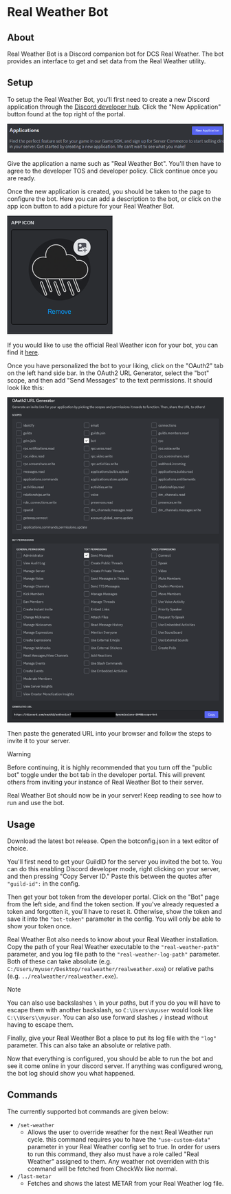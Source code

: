 # Real Weather Bot

## About

Real Weather Bot is a Discord companion bot for DCS Real Weather. The bot
provides an interface to get and set data from the Real Weather utility.

## Setup

To setup the Real Weather Bot, you'll first need to create a new Discord
application through the
[Discord developer hub](https://discord.com/developers/applications). Click
the "New Application" button found at the top right of the portal.

![new application button](/docs/img/new_application.png)

Give the application a name such as "Real Weather Bot". You'll then have to
agree to the developer TOS and developer policy. Click continue once you are
ready.

Once the new application is created, you should be taken to the page to
configure the bot. Here you can add a description to the bot, or click on the
app icon button to add a picture for your Real Weather Bot.

![app icon](/docs/img/app_icon.png)

If you would like to use the official Real Weather icon for your bot, you can
find it [here](/docs/img/dcs_real_weather_icon.png).

Once you have personalized the bot to your liking, click on the "OAuth2"
tab on the left hand side bar. In the OAuth2 URL Generator, select the "bot"
scope, and then add "Send Messages" to the text permissions. It should look like
this:

![oauth](/docs/img/oauth.png)

Then paste the generated URL into your browser and follow the steps to invite
it to your server.

> [!WARNING]
> Before continuing, it is highly recommended that you turn off the "public
> bot" toggle under the bot tab in the developer portal. This will prevent
> others from inviting your instance of Real Weather Bot to their server.

Real Weather Bot should now be in your server! Keep reading to see how to run
and use the bot.

## Usage

Download the latest bot release. Open the botconfig.json in a text editor of
choice.

You'll first need to get your GuildID for the server you invited the bot
to. You can do this enabling Discord developer mode, right clicking on your
server, and then pressing "Copy Server ID." Paste this between the quotes after
`"guild-id":` in the config.

Then get your bot token from the developer portal. Click on the "Bot" page from
the left side, and find the token section. If you've already requested a token
and forgotten it, you'll have to reset it. Otherwise, show the token and save it
into the `"bot-token"` parameter in the config. You will only be able to show
your token once.

Real Weather Bot also needs to know about your Real Weather installation. Copy
the path of your Real Weather executable to the `"real-weather-path"` parameter,
and you log file path to the `"real-weather-log-path"` parameter. Both of these
can take absolute (e.g. `C:/Users/myuser/Desktop/realweather/realweather.exe`)
or relative paths (e.g. `../realweather/realweather.exe`).

> [!NOTE]
> You can also use backslashes `\` in your paths, but if you do you will have
> to escape them with another backslash, so `C:\Users\myuser` would look like
> `C:\\Users\\myuser`. You can also use forward slashes `/` instead without
> having to escape them.

Finally, give your Real Weather Bot a place to put its log file with the `"log"`
parameter. This can also take an absolute or relative path.

Now that everything is configured, you should be able to run the bot and see it
come online in your discord server. If anything was configured wrong, the bot
log should show you what happened.

## Commands

The currently supported bot commands are given below:

- `/set-weather`
  - Allows the user to override weather for the next Real Weather run cycle.
    this command requires you to have the `"use-custom-data"` parameter in your
    Real Weather config set to true. In order for users to run this command,
    they also must have a role called "Real Weather" assigned to them. Any
    weather not overriden with this command will be fetched from CheckWx like
    normal.
- `/last-metar`
  - Fetches and shows the latest METAR from your Real Weather log file.
